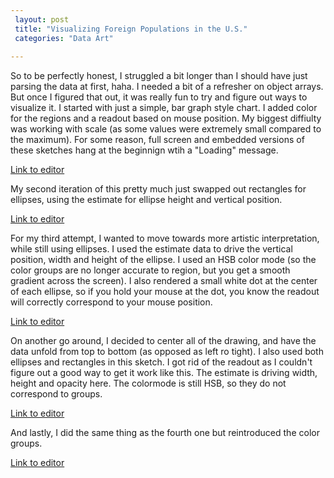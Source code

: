 ```yaml
---
 layout: post
 title: "Visualizing Foreign Populations in the U.S."
 categories: "Data Art"
 
---
```


So to be perfectly honest, I struggled a bit longer than I should have just parsing the data at first, haha. I needed a bit of a refresher on object arrays. But once I figured that out, it was really fun to try and figure out ways to visualize it. I started with just a simple, bar graph style chart. I added color for the regions and a readout based on mouse position. My biggest diffiulty was working with scale (as some values were extremely small compared to the maximum). For some reason, full screen and embedded versions of these sketches hang at the beginnign wtih a "Loading" message. 

[Link to editor](https://editor.p5js.org/patchbae/sketches/By3wLpEum)

My second iteration of this pretty much just swapped out rectangles for ellipses, using the estimate for ellipse height and vertical position. 

[Link to editor](https://editor.p5js.org/patchbae/sketches/B1X_ckSd7)

For my third attempt, I wanted to move towards more artistic interpretation, while still using ellipses. I used the estimate data to drive the vertical position, width and height of the ellipse. I used an HSB color mode (so the color groups are no longer accurate to region, but you get a smooth gradient across the screen). I also rendered a small white dot at the center of each ellipse, so if you hold your mouse at the dot, you know the readout will correctly correspond to your mouse position. 

[Link to editor](https://editor.p5js.org/patchbae/sketches/ryCypkruX)

On another go around, I decided to center all of the drawing, and have the data unfold from top to bottom (as opposed as left ro tight). I also used both ellipses and rectangles in this sketch. I got rid of the readout as I couldn't figure out a good way to get it work like this. The estimate is driving width, height and opacity here. The colormode is still HSB, so they do not correspond to groups. 

[Link to editor](https://editor.p5js.org/patchbae/sketches/BkcofgHuX)

And lastly, I did the same thing as the fourth one but reintroduced the color groups. 

[Link to editor](https://editor.p5js.org/patchbae/sketches/HkJ5Flr_7)










